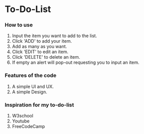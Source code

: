 # To-Do-List

### How to use 
1. Input the item you want to add to the list.
2. Click 'ADD' to add your item.
3. Add as many as you want.
4. Click 'EDIT' to edit an item.
5. Click 'DELETE' to delete an item.
6. If empty an alert will pop-out requesting you to input an item.

### Features of the code
1. A simple UI and UX.
2. A simple Design.

### Inspiration for my to-do-list
1. W3school
2. Youtube
3. FreeCodeCamp
